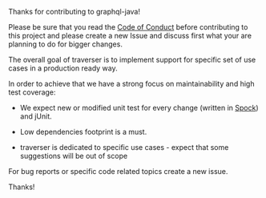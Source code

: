 Thanks for contributing to graphql-java!


Please be sure that you read the [Code of Conduct](CODE_OF_CONDUCT.md) before contributing to this project and please
create a new Issue and discuss first what your are planning to do for bigger changes.


The overall goal of traverser is to implement support for specific set of use cases in a production ready way.

In order to achieve that we have a strong focus on maintainability and high test coverage:

- We expect new or modified unit test for every change (written in [Spock](http://spockframework.org/)) and jUnit.

- Low dependencies footprint is a must.

- traverser is dedicated to specific use cases - expect that some suggestions will be out of scope


For bug reports or specific code related topics create a new issue.

Thanks! 
  

